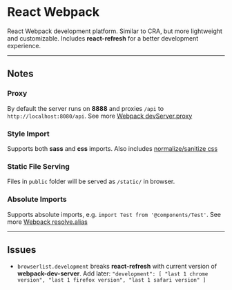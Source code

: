 # React Webpack

React Webpack development platform. Similar to CRA, but more lightweight and customizable. Includes **react-refresh** for a better development experience.

---

## Notes

### Proxy

By default the server runs on **8888** and proxies `/api` to `http://localhost:8080/api`. See more <a href="https://webpack.js.org/configuration/dev-server/#devserverproxy" target="_blank" rel="noreferrer">Webpack devServer.proxy</a>

### Style Import

Supports both **sass** and **css** imports. Also includes <a href="https://github.com/csstools/postcss-normalize" target="_blank" rel="noreferrer">normalize/sanitize css</a>

### Static File Serving

Files in `public` folder will be served as `/static/` in browser.

### Absolute Imports

Supports absolute imports, e.g. `import Test from '@components/Test'`. See more <a href="https://webpack.js.org/configuration/resolve/#resolvealias" target="_blank" rel="noreferrer">Webpack resolve.alias</a>

---

## Issues

- `browserlist.development` breaks **react-refresh** with current version of **webpack-dev-server**. Add later: `"development": [ "last 1 chrome version", "last 1 firefox version", "last 1 safari version" ]`
